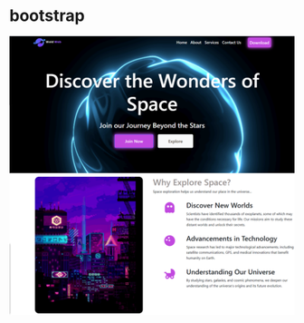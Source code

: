 # bootstrap
![image alt](https://github.com/Isuru95sampath/bootstrap/blob/d4bd092859f15bbe00f10e9b0481d4c40c54e7d3/Screenshot%202025-03-20%20170637.png)
![image alt](https://github.com/Isuru95sampath/bootstrap/blob/15286a921619c3310b13367357d5e57a912f365b/Screenshot%202025-03-20%20170725.png)
